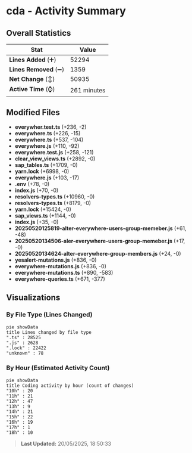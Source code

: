 # cda - Activity Summary 

## Overall Statistics

| Stat                   | Value                                                             |
| ---------------------- | ----------------------------------------------------------------- |
| **Lines Added** (➕)   | 52294                                          |
| **Lines Removed** (➖) | 1359                                        |
| **Net Change** (↕)    | 50935                |
| **Active Time** (⌚)   | 261 minutes |


## Modified Files
- **everywher.test.ts** (+236, -2)
- **everywhere.ts** (+226, -15)
- **everywhere.ts** (+537, -104)
- **everywhere.js** (+110, -92)
- **everywhere.test.js** (+258, -121)
- **clear_view_views.ts** (+2892, -0)
- **sap_tables.ts** (+1709, -0)
- **yarn.lock** (+6998, -0)
- **everywhere.js** (+103, -17)
- **.env** (+78, -0)
- **index.js** (+70, -0)
- **resolvers-types.ts** (+10960, -0)
- **resolvers-types.ts** (+8179, -0)
- **yarn.lock** (+15424, -0)
- **sap_views.ts** (+1144, -0)
- **index.js** (+35, -0)
- **20250520125819-alter-everywhere-users-group-memeber.js** (+61, -48)
- **20250520134506-aler-everywhere-users-group-memeber.js** (+17, -0)
- **20250520134624-alter-everywhere-group-members.js** (+24, -0)
- **yesalert-mutations.js** (+836, -0)
- **everywhere-mutations.js** (+836, -0)
- **everywhere-mutations.ts** (+890, -583)
- **everywhere-queries.ts** (+671, -377)

## Visualizations

### By File Type (Lines Changed)

```mermaid
pie showData
title Lines changed by file type
".ts" : 28525
".js" : 2628
".lock" : 22422
"unknown" : 78
```

### By Hour (Estimated Activity Count)

```mermaid
pie showData
title Coding activity by hour (count of changes)
"10h" : 20
"11h" : 21
"12h" : 47
"13h" : 9
"14h" : 21
"15h" : 22
"16h" : 19
"17h" : 1
"18h" : 10
```


> **Last Updated:** 20/05/2025, 18:50:33